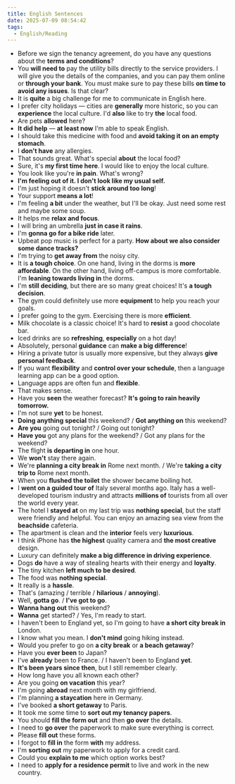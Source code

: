 ```yaml
---
title: English Sentences
date: 2025-07-09 08:54:42
tags:
  - English/Reading
---
```

- Before we sign the tenancy agreement, do you have any questions about the **terms and conditions**?
- You **will need to** pay the utility bills directly to the service providers. I will give you the details of the companies, and you can pay them online or **through your bank**. You must make sure to pay these bills **on time to avoid any issues**. Is that clear?
- It is **quite** a big challenge for me to communicate in English here.
- I prefer city holidays — cities are **generally** more historic, so you can **experience** the local culture. I'd **also** like to try **the** local food.
- Are pets **allowed** here?
- **It did help** — **at least now** I'm able to speak English.
- I should take this medicine with food and **avoid taking it on an empty stomach**.
- I **don't have** any allergies.
- That sounds great. What's special **about** the local food?
- Sure, it's **my first time here**. I would like to enjoy the local culture.
- You look like you're **in pain**. What's wrong?
- **I'm feeling out of it. I don't look like my usual self.**
- I'm just hoping it doesn't **stick around too long**!
- Your support **means a lot**!
- I'm feeling **a bit** under the weather, but I'll be okay. Just need some rest and maybe some soup.
- It helps me **relax and focus**.
- I will bring an umbrella **just in case it rains**.
- I'm **gonna go for a bike ride** later.
- Upbeat pop music is perfect for a party. **How about we also consider some dance tracks?**
- I'm trying to **get away from** the noisy city.
- It is **a tough choice**. On one hand, living in the dorms is **more affordable**. On the other hand, living off-campus is more comfortable. I'm **leaning towards living in** the dorms.
- I'm **still deciding**, but there are so many great choices! It's **a tough decision**.
- The gym could definitely use more **equipment** to help you reach your goals.
- I prefer going to the gym. Exercising there is more **efficient**.
- Milk chocolate is a classic choice! It's hard to **resist** a good chocolate bar.
- Iced drinks are so **refreshing**, **especially** on a hot day!
- Absolutely, personal **guidance** can **make a big difference**!
- Hiring a private tutor is usually more expensive, but they always **give personal feedback**.
- If you want **flexibility** and **control over your schedule**, then a language learning app can be a good option.
- Language apps are often fun and **flexible**.
- That makes sense.
- Have you **seen** the weather forecast? **It's going to rain heavily tomorrow.**
- I'm not sure **yet** to be honest.
- **Doing anything special** this weekend? / **Got anything on** this weekend?
- **Are you** going out tonight? / Going out tonight?
- **Have you** got any plans for the weekend? / Got any plans for the weekend?
- The flight **is departing in** one hour.
- We **won't** stay there again.
- We're **planning a city break in** Rome next month. / We're **taking a city trip to** Rome next month.
- When you **flushed the toilet** the shower became boiling hot.
- I **went on a guided tour of** Italy several months ago. Italy has a well-developed tourism industry and attracts **millions of** tourists from all over the world every year.
- The hotel I **stayed at** on my last trip was **nothing special**, but the staff were friendly and helpful. You can enjoy an amazing sea view from the **beachside** cafeteria.
- The apartment is clean and the **interior** feels very **luxurious**.
- I think iPhone has **the highest** quality camera and **the most creative** design.
- Luxury can definitely **make a big difference in driving experience**.
- Dogs **do** have a way of stealing hearts with their energy and **loyalty**.
- The tiny kitchen **left much to be desired**.
- The food was **nothing special**.
- It really is a **hassle**.
- That's (amazing / terrible / **hilarious** / **annoying**).
- Well, **gotta go**. / **I've got to go**.
- **Wanna hang out** this weekend?
- **Wanna** get started? / Yes, I'm ready to start.
- I haven't been to England yet, so I'm going to have **a short city break in** London.
- I know what you mean. I **don't mind** going hiking instead.
- Would you prefer to go on **a city break** or **a beach getaway**?
- Have you **ever been** to Japan?
- I've **already** been to France. / I haven't been to England **yet**.
- **It's been years since then**, but I still remember clearly.
- How long have you all known each other?
- Are you going **on vacation** this year?
- I'm going **abroad** next month with my girlfriend.
- I'm planning **a staycation** here in Germany.
- I've booked **a short getaway** to Paris.
- It took me some time to **sort out my tenancy papers**.
- You should **fill the form out** and then **go over** the details.
- I need to **go over** the paperwork to make sure everything is correct.
- Please **fill out** these forms.
- I forgot to **fill in** the form **with** my address.
- I'm **sorting out** my paperwork to apply for a credit card.
- Could you **explain to me** which option works best?
- I need to **apply for** **a residence permit** to live and work in the new country.
